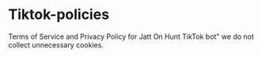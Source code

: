 # Tiktok-policies
Terms of Service and Privacy Policy for Jatt On Hunt TikTok bot"
we do not collect unnecessary cookies.  
